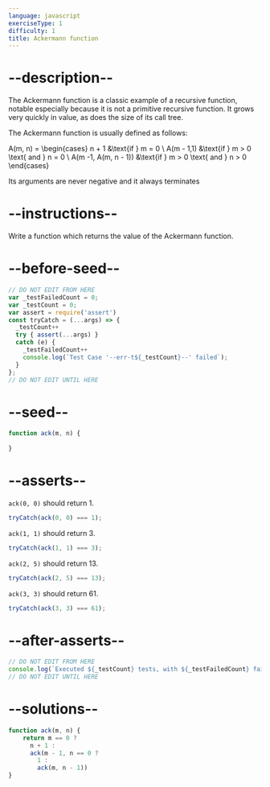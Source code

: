 ```yaml
---
language: javascript
exerciseType: 1
difficulty: 1
title: Ackermann function
---
```


# --description--

The Ackermann function is a classic example of a recursive function, notable especially because it is not a primitive recursive function. It grows very quickly in value, as does the size of its call tree.

The Ackermann function is usually defined as follows:

<latex>A(m, n) = \begin{cases} n + 1 &\text{if } m = 0 \\ A(m - 1,1) &\text{if } m > 0 \text{ and } n = 0 \\ A(m -1, A(m, n - 1)) &\text{if } m > 0 \text{ and } n > 0 \end{cases}</latex>

Its arguments are never negative and it always terminates

# --instructions--

Write a function which returns the value of the Ackermann function.

# --before-seed--

```javascript
// DO NOT EDIT FROM HERE
var _testFailedCount = 0;
var _testCount = 0;
var assert = require('assert')
const tryCatch = (...args) => {
  _testCount++
  try { assert(...args) }
  catch (e) {
    _testFailedCount++
    console.log(`Test Case '--err-t${_testCount}--' failed`);
  }
};
// DO NOT EDIT UNTIL HERE
```

# --seed--

```javascript
function ack(m, n) {
    
}
```

# --asserts--

`ack(0, 0)` should return 1.

```javascript
tryCatch(ack(0, 0) === 1);
```

`ack(1, 1)` should return 3.

```javascript
tryCatch(ack(1, 1) === 3);
```

`ack(2, 5)` should return 13.

```javascript
tryCatch(ack(2, 5) === 13);
```

`ack(3, 3)` should return 61.

```javascript
tryCatch(ack(3, 3) === 61);
```

# --after-asserts--

```javascript
// DO NOT EDIT FROM HERE 
console.log(`Executed ${_testCount} tests, with ${_testFailedCount} failures`);
// DO NOT EDIT UNTIL HERE
```

# --solutions--

```javascript
function ack(m, n) {
    return m == 0 ?
      n + 1 :
      ack(m - 1, n == 0 ?
        1 :
        ack(m, n - 1))
}
```
